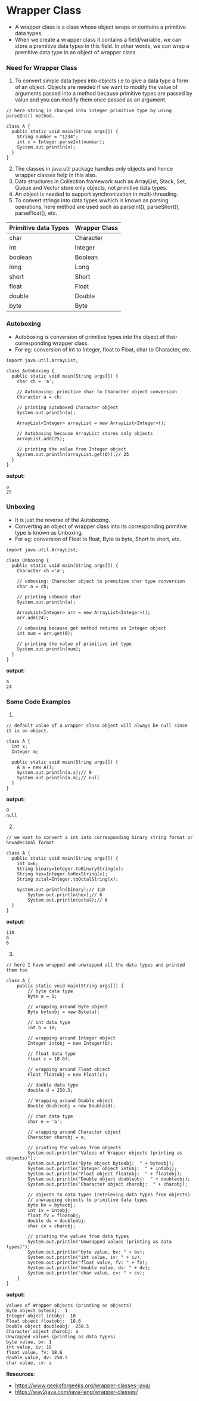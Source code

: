 # Wrapper Class
* A wrapper class is a class whose object wraps or contains a primitive data types.
* When we create a wrapper class it contains a field/variable, we can store a premitive data types in this field. In other words, we can wrap a premitive data type in an object of wrapper class.

### Need for Wrapper Class
1. To convert simple data types into objects i.e to give a data type a form of an object. Objects are needed if we want to modify the value of arguments passed into a method because primitive types are passed by value and you can modify them once passed as an argument.
````
// here string is changed into integer primitive type by using parseInt() method.

class A {
  public static void main(String args[]) {
    String number = "1234";
    int x = Integer.parseInt(number);
    System.out.println(x);
  }
}
````
2. The classes in java.util package handles only objects and hence wrapper classes help in this also.
3. Data structures in Collection framework such as ArrayList, Stack, Set, Queue and Vector store only objects, not primitive data types.
4. An object is needed to support synchronization in multi-threading.
5. To convert strings into data types wwhich is known as parsing operations, here method are used such as parseInt(), parseShort(), parseFloat(), etc.

Primitive data Types | Wrapper Class
-------------------- | -------------
char                 | Character
int                  | Integer
boolean              | Boolean
long                 | Long
short                | Short
float                | Float
double               | Double
byte                 | Byte

### Autoboxing
* Autoboxing is conversion of primitive types into the object of their corresponding wrapper class.
* For eg: conversion of int to Integer, float to Float, char to Character, etc.
````
import java.util.ArrayList;

class Autoboxing {
  public static void main(String args[]) {
    char ch = 'a';
    
    // Autoboxing: primitive char to Character object conversion
    Character a = ch;
    
    // printing autoboxed Character object
    System.out.println(a);
    
    ArrayList<Integer> arrayList = new ArrayList<Integer>(); 
  
    // Autoboxing because ArrayList stores only objects 
    arrayList.add(25); 
  
    // printing the value from Integer object
    System.out.println(arrayList.get(0));// 25
  }
}
````
__output:__
````
a
25
````

### Unboxing
* It is just the reverse of the Autoboxing.
* Converting an object of wrapper class into its corresponding primitive type is known as Unboxing.
* For eg: conversion of Float to float, Byte to byte, Short to short, etc.
````
import java.util.ArrayList;

class Unboxing {
  public static void main(String args[]) {
    Character ch ='a';
    
    // unboxing: Character object to premitive char type conversion
    char a = ch;
    
    // printing unboxed char
    System.out.println(a);
    
    ArrayList<Integer> arr = new ArrayList<Integer>(); 
    arr.add(24); 
  
    // unboxing because get method returns an Integer object 
    int num = arr.get(0); 
  
    // printing the value of primitive int type
    System.out.println(num);
  }
}
````
__output:__
````
a
24
````

### Some Code Examples

1.
````
// default value of a wrapper class object will always be null since it is an object.

class A {
  int x;
  Integer m;
  
  public static void main(String args[]) {
    A a = new A();
    System.out.println(a.x);// 0
    System.out.println(a.m);// null
  }
}
````
__output:__
````
0
null
````

2.
````
// we want to convert a int into corresponding binary string format or hexadecimal format

class A {
  public static void main(String args[]) {
    int x=6;
    String binary=Integer.toBinaryString(x);
    String hex=Integer.toHexString(x);
    String octal=Integer.toOctalString(x);
    
    System.out.println(binary);// 110
		System.out.println(hex);// 6
		System.out.println(octal);// 6
  }
}
````
__output:__
````
110
6
6
````

3.
````
// here I have wrapped and unwrapped all the data types and printed them too

class A {
	public static void main(String args[]) {
		// byte data type
		byte a = 1;

		// wrapping around Byte object
		Byte byteobj = new Byte(a);

		// int data type
		int b = 10;

		// wrapping around Integer object
		Integer intobj = new Integer(b);

		// float data type
		float c = 18.6f;

		// wrapping around Float object
		Float floatobj = new Float(c);

		// double data type
		double d = 250.5;

		// Wrapping around Double object
		Double doubleobj = new Double(d);

		// char data type
		char e = 'a';

		// wrapping around Character object
		Character charobj = e;

		// printing the values from objects
		System.out.println("Values of Wrapper objects (printing as objects)");
		System.out.println("Byte object byteobj:  " + byteobj);
		System.out.println("Integer object intobj:  " + intobj);
		System.out.println("Float object floatobj:  " + floatobj);
		System.out.println("Double object doubleobj:  " + doubleobj);
		System.out.println("Character object charobj:  " + charobj);

		// objects to data types (retrieving data types from objects)
		// unwrapping objects to primitive data types
		byte bv = byteobj;
		int iv = intobj;
		float fv = floatobj;
		double dv = doubleobj;
		char cv = charobj;

		// printing the values from data types
		System.out.println("Unwrapped values (printing as data types)");
		System.out.println("byte value, bv: " + bv);
		System.out.println("int value, iv: " + iv);
		System.out.println("float value, fv: " + fv);
		System.out.println("double value, dv: " + dv);
		System.out.println("char value, cv: " + cv);
	}
}
````
__output:__
````
Values of Wrapper objects (printing as objects)
Byte object byteobj:  1
Integer object intobj:  10
Float object floatobj:  18.6
Double object doubleobj:  250.5
Character object charobj: a
Unwrapped values (printing as data types)
byte value, bv: 1
int value, iv: 10
float value, fv: 18.6
double value, dv: 250.5
char value, cv: a
````

__Resources:__
* https://www.geeksforgeeks.org/wrapper-classes-java/
* https://way2java.com/java-lang/wrapper-classes/
